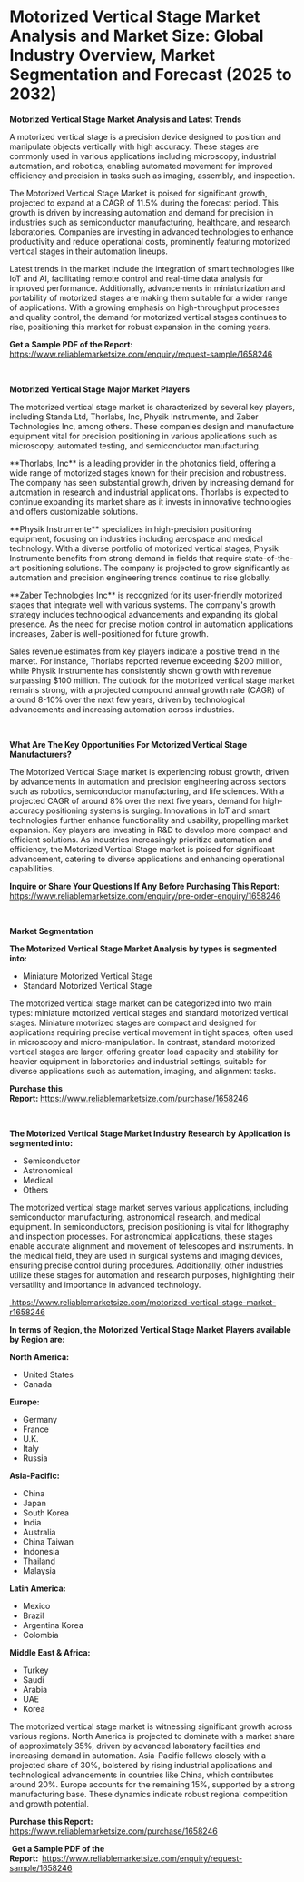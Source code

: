 <p><h1>Motorized Vertical Stage Market Analysis and Market Size: Global Industry Overview, Market Segmentation and Forecast (2025 to 2032)</h1></p><p><strong>Motorized Vertical Stage Market Analysis and Latest Trends</strong></p>
<p><p>A motorized vertical stage is a precision device designed to position and manipulate objects vertically with high accuracy. These stages are commonly used in various applications including microscopy, industrial automation, and robotics, enabling automated movement for improved efficiency and precision in tasks such as imaging, assembly, and inspection.</p><p>The Motorized Vertical Stage Market is poised for significant growth, projected to expand at a CAGR of 11.5% during the forecast period. This growth is driven by increasing automation and demand for precision in industries such as semiconductor manufacturing, healthcare, and research laboratories. Companies are investing in advanced technologies to enhance productivity and reduce operational costs, prominently featuring motorized vertical stages in their automation lineups.</p><p>Latest trends in the market include the integration of smart technologies like IoT and AI, facilitating remote control and real-time data analysis for improved performance. Additionally, advancements in miniaturization and portability of motorized stages are making them suitable for a wider range of applications. With a growing emphasis on high-throughput processes and quality control, the demand for motorized vertical stages continues to rise, positioning this market for robust expansion in the coming years.</p></p>
<p><strong>Get a Sample PDF of the Report:&nbsp;</strong> <a href="https://www.reliablemarketsize.com/enquiry/request-sample/1658246?utm_campaign=2095&utm_medium=2&utm_source=Github&utm_content=ia&utm_term=16042025&utm_id=motorized-vertical-stage">https://www.reliablemarketsize.com/enquiry/request-sample/1658246</a></p>
<p>&nbsp;</p>
<p><strong>Motorized Vertical Stage Major Market Players</strong></p>
<p><p>The motorized vertical stage market is characterized by several key players, including Standa Ltd, Thorlabs, Inc, Physik Instrumente, and Zaber Technologies Inc, among others. These companies design and manufacture equipment vital for precision positioning in various applications such as microscopy, automated testing, and semiconductor manufacturing.</p><p>**Thorlabs, Inc** is a leading provider in the photonics field, offering a wide range of motorized stages known for their precision and robustness. The company has seen substantial growth, driven by increasing demand for automation in research and industrial applications. Thorlabs is expected to continue expanding its market share as it invests in innovative technologies and offers customizable solutions.</p><p>**Physik Instrumente** specializes in high-precision positioning equipment, focusing on industries including aerospace and medical technology. With a diverse portfolio of motorized vertical stages, Physik Instrumente benefits from strong demand in fields that require state-of-the-art positioning solutions. The company is projected to grow significantly as automation and precision engineering trends continue to rise globally.</p><p>**Zaber Technologies Inc** is recognized for its user-friendly motorized stages that integrate well with various systems. The company's growth strategy includes technological advancements and expanding its global presence. As the need for precise motion control in automation applications increases, Zaber is well-positioned for future growth.</p><p>Sales revenue estimates from key players indicate a positive trend in the market. For instance, Thorlabs reported revenue exceeding $200 million, while Physik Instrumente has consistently shown growth with revenue surpassing $100 million. The outlook for the motorized vertical stage market remains strong, with a projected compound annual growth rate (CAGR) of around 8-10% over the next few years, driven by technological advancements and increasing automation across industries.</p></p>
<p>&nbsp;</p>
<p><strong>What Are The Key Opportunities For Motorized Vertical Stage Manufacturers?</strong></p>
<p><p>The Motorized Vertical Stage market is experiencing robust growth, driven by advancements in automation and precision engineering across sectors such as robotics, semiconductor manufacturing, and life sciences. With a projected CAGR of around 8% over the next five years, demand for high-accuracy positioning systems is surging. Innovations in IoT and smart technologies further enhance functionality and usability, propelling market expansion. Key players are investing in R&D to develop more compact and efficient solutions. As industries increasingly prioritize automation and efficiency, the Motorized Vertical Stage market is poised for significant advancement, catering to diverse applications and enhancing operational capabilities.</p></p>
<p><strong>Inquire or Share Your Questions If Any Before Purchasing This Report:</strong> <a href="https://www.reliablemarketsize.com/enquiry/pre-order-enquiry/1658246?utm_campaign=2095&utm_medium=2&utm_source=Github&utm_content=ia&utm_term=16042025&utm_id=motorized-vertical-stage">https://www.reliablemarketsize.com/enquiry/pre-order-enquiry/1658246</a></p>
<p>&nbsp;</p>
<p><strong>Market Segmentation</strong></p>
<p><strong>The Motorized Vertical Stage Market Analysis by types is segmented into:</strong></p>
<p><ul><li>Miniature Motorized Vertical Stage</li><li>Standard Motorized Vertical Stage</li></ul></p>
<p><p>The motorized vertical stage market can be categorized into two main types: miniature motorized vertical stages and standard motorized vertical stages. Miniature motorized stages are compact and designed for applications requiring precise vertical movement in tight spaces, often used in microscopy and micro-manipulation. In contrast, standard motorized vertical stages are larger, offering greater load capacity and stability for heavier equipment in laboratories and industrial settings, suitable for diverse applications such as automation, imaging, and alignment tasks.</p></p>
<p><strong>Purchase this Report:&nbsp;</strong><a href="https://www.reliablemarketsize.com/purchase/1658246?utm_campaign=2095&utm_medium=2&utm_source=Github&utm_content=ia&utm_term=16042025&utm_id=motorized-vertical-stage">https://www.reliablemarketsize.com/purchase/1658246</a></p>
<p>&nbsp;</p>
<p><strong>The Motorized Vertical Stage Market Industry Research by Application is segmented into:</strong></p>
<p><ul><li>Semiconductor</li><li>Astronomical</li><li>Medical</li><li>Others</li></ul></p>
<p><p>The motorized vertical stage market serves various applications, including semiconductor manufacturing, astronomical research, and medical equipment. In semiconductors, precision positioning is vital for lithography and inspection processes. For astronomical applications, these stages enable accurate alignment and movement of telescopes and instruments. In the medical field, they are used in surgical systems and imaging devices, ensuring precise control during procedures. Additionally, other industries utilize these stages for automation and research purposes, highlighting their versatility and importance in advanced technology.</p></p>
<p><a href="https://www.reliablemarketsize.com/motorized-vertical-stage-market-r1658246?utm_campaign=2095&utm_medium=2&utm_source=Github&utm_content=ia&utm_term=16042025&utm_id=motorized-vertical-stage">&nbsp;https://www.reliablemarketsize.com/motorized-vertical-stage-market-r1658246</a></p>
<p><strong>In terms of Region, the Motorized Vertical Stage Market Players available by Region are:</strong></p>
<p>
    <p> <strong> North America: </strong>
        <ul>
            <li>United States</li>
            <li>Canada</li>
        </ul>
        </p> 
    <p> <strong> Europe: </strong>
        <ul>
            <li>Germany</li>
            <li>France</li>
            <li>U.K.</li>
            <li>Italy</li>
            <li>Russia</li>
        </ul>
        </p> 
    <p> <strong> Asia-Pacific: </strong>
        <ul>
            <li>China</li>
            <li>Japan</li>
            <li>South Korea</li>
            <li>India</li>
            <li>Australia</li>
            <li>China Taiwan</li>
            <li>Indonesia</li>
            <li>Thailand</li>
            <li>Malaysia</li>
        </ul>
        </p> 
    <p> <strong> Latin America: </strong>
        <ul>
            <li>Mexico</li>
            <li>Brazil</li>
            <li>Argentina Korea</li>
            <li>Colombia</li>
        </ul>
        </p> 
    <p> <strong> Middle East & Africa: </strong>
        <ul>
            <li>Turkey</li>
            <li>Saudi</li>
            <li>Arabia</li>
            <li>UAE</li>
            <li>Korea</li>
        </ul>
    </p>
    </p>
<p><p>The motorized vertical stage market is witnessing significant growth across various regions. North America is projected to dominate with a market share of approximately 35%, driven by advanced laboratory facilities and increasing demand in automation. Asia-Pacific follows closely with a projected share of 30%, bolstered by rising industrial applications and technological advancements in countries like China, which contributes around 20%. Europe accounts for the remaining 15%, supported by a strong manufacturing base. These dynamics indicate robust regional competition and growth potential.</p></p>
<p><strong>Purchase this Report: </strong><a href="https://www.reliablemarketsize.com/purchase/1658246?utm_campaign=2095&utm_medium=2&utm_source=Github&utm_content=ia&utm_term=16042025&utm_id=motorized-vertical-stage">https://www.reliablemarketsize.com/purchase/1658246</a></p>
<p>&nbsp;<strong>Get a Sample PDF of the Report:&nbsp;&nbsp;</strong><a href="https://www.reliablemarketsize.com/enquiry/request-sample/1658246?utm_campaign=2095&utm_medium=2&utm_source=Github&utm_content=ia&utm_term=16042025&utm_id=motorized-vertical-stage">https://www.reliablemarketsize.com/enquiry/request-sample/1658246</a></p>
<p><strong></strong></p>
<p><p></p><p></p><p></p></p>